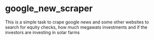 # google_new_scraper
This is a simple task to crape google news and some other websites to search for equity checks, how much  megawats investments and if the investors are investing in solar farms

